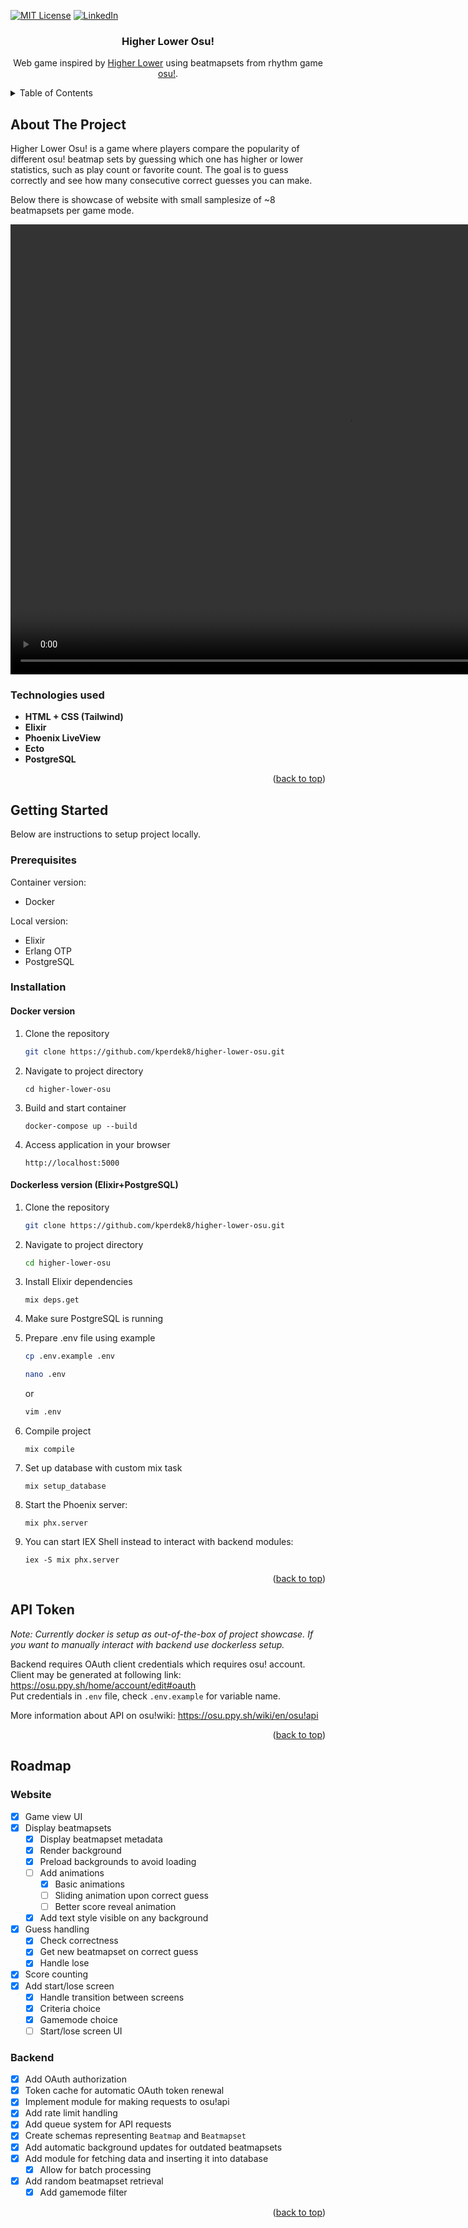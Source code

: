 <a id="readme-top"></a>

<!-- PROJECT SHIELDS -->
[![MIT License][license-shield]][license-url]
[![LinkedIn][linkedin-shield]][linkedin-url]



<!-- PROJECT SUMMARY -->
<div align="center">
<h3 align="center">Higher Lower Osu!</h3>

  <p align="center">
    Web game inspired by <a href=https://higherlowergame.com>Higher Lower</a> using beatmapsets from rhythm game <a href=https://osu.ppy.sh>osu!</a>.
  </p>

</div>

<!-- TABLE OF CONTENTS -->
<details>
  <summary>Table of Contents</summary>
  <ol>
    <li>
      <a href="#about-the-project">About The Project</a>
      <ul>
        <li><a href="#technologies-used">Technologies Used</a></li>
      </ul>
    </li>
    <li>
      <a href="#getting-started">Getting Started</a>
      <ul>
        <li><a href="#prerequisites">Prerequisites</a></li>
        <li><a href="#installation">Installation</a></li>
      </ul>
    </li>
    <li><a href="#api-token">API Token</a></li>
    <li><a href="#roadmap">Roadmap</a></li>
  </ol>
</details>


<!-- ABOUT THE PROJECT -->
## About The Project

Higher Lower Osu! is a game where players compare the popularity of different osu! beatmap sets by guessing which one has higher or lower statistics, such as play count or favorite count. The goal is to guess correctly and see how many consecutive correct guesses you can make.

Below there is showcase of website with small samplesize of ~8 beatmapsets per game mode.

<video width="1080" height="720" controls>
  <source src="media/demo.mp4" type="video/mp4">
  Your browser does not support the video tag.
</video>

### Technologies used

* **HTML + CSS (Tailwind)**
* **Elixir**
* **Phoenix LiveView**
* **Ecto**
* **PostgreSQL**

<p align="right">(<a href="#readme-top">back to top</a>)</p>

<!-- GETTING STARTED -->
## Getting Started

Below are instructions to setup project locally.

### Prerequisites

Container version:
* Docker

Local version:
* Elixir
* Erlang OTP
* PostgreSQL

### Installation

#### Docker version

1. Clone the repository
   ```sh
   git clone https://github.com/kperdek8/higher-lower-osu.git
   ```
2. Navigate to project directory
    ```
    cd higher-lower-osu
    ```
3. Build and start container
    ```
    docker-compose up --build
    ```
4. Access application in your browser
    ```
    http://localhost:5000
    ```


#### Dockerless version (Elixir+PostgreSQL)

1. Clone the repository
   ```sh
   git clone https://github.com/kperdek8/higher-lower-osu.git
   ```
2. Navigate to project directory
    ```sh
    cd higher-lower-osu
    ```
3. Install Elixir dependencies
    ```
    mix deps.get
    ```
4. Make sure PostgreSQL is running

5. Prepare .env file using example
    ```sh
    cp .env.example .env
    ```
    ```sh
    nano .env
    ```
    or
    ```sh
    vim .env
    ```
6. Compile project
    ```
    mix compile
    ```
7. Set up database with custom mix task
    ```
    mix setup_database
    ```
8. Start the Phoenix server:
    ```
    mix phx.server
    ```
9. You can start IEX Shell instead to interact with backend modules:
    ```
    iex -S mix phx.server
    ```
<p align="right">(<a href="#readme-top">back to top</a>)</p>

<!-- API TOKEN -->
## API Token
*Note: Currently docker is setup as out-of-the-box of project showcase. If you want to manually interact with backend use dockerless setup.*

Backend requires OAuth client credentials which requires osu! account. \
Client may be generated at following link: <a href=https://osu.ppy.sh/home/account/edit#oauth>https://osu.ppy.sh/home/account/edit#oauth</a> \
Put credentials in `.env` file, check `.env.example` for variable name.

More information about API on osu!wiki: <a href=https://osu.ppy.sh/wiki/en/osu%21api>https://osu.ppy.sh/wiki/en/osu!api</a>

<p align="right">(<a href="#readme-top">back to top</a>)</p>

<!-- ROADMAP -->
## Roadmap

### Website
- [x] Game view UI
- [x] Display beatmapsets
  - [x] Display beatmapset metadata
  - [x] Render background
  - [x] Preload backgrounds to avoid loading
  - [ ] Add animations
    - [x] Basic animations
    - [ ] Sliding animation upon correct guess
    - [ ] Better score reveal animation
  - [x] Add text style visible on any background
- [x] Guess handling
  - [x] Check correctness
  - [x] Get new beatmapset on correct guess
  - [x] Handle lose
- [x] Score counting
- [x] Add start/lose screen
  - [x] Handle transition between screens
  - [x] Criteria choice
  - [x] Gamemode choice
  - [ ] Start/lose screen UI
### Backend
- [x] Add OAuth authorization
- [x] Token cache for automatic OAuth token renewal
- [x] Implement module for making requests to osu!api
- [x] Add rate limit handling
- [x] Add queue system for API requests
- [x] Create schemas representing `Beatmap` and `Beatmapset`
- [x] Add automatic background updates for outdated beatmapsets
- [x] Add module for fetching data and inserting it into database
  - [x] Allow for batch processing
- [x] Add random beatmapset retrieval
  - [x] Add gamemode filter

<p align="right">(<a href="#readme-top">back to top</a>)</p>


<!-- MARKDOWN LINKS & IMAGES -->
<!-- https://www.markdownguide.org/basic-syntax/#reference-style-links -->
[license-shield]: https://img.shields.io/github/license/kperdek8/higher-lower-osu.svg?style=for-the-badge
[license-url]: https://github.com/kperdek8/higher-lower-osu/blob/main/LICENSE
[linkedin-shield]: https://img.shields.io/badge/-LinkedIn-black.svg?style=for-the-badge&logo=linkedin&colorB=555
[linkedin-url]: https://www.linkedin.com/in/krzysztof-perdek-737b32255
[product-screenshot]: images/screenshot.png
